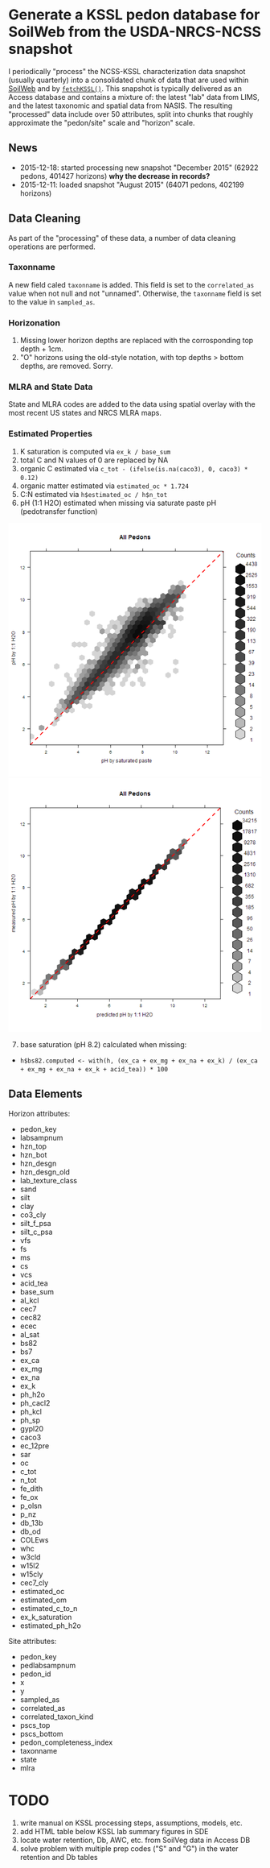 # Generate a KSSL pedon database for SoilWeb from the USDA-NRCS-NCSS snapshot

I periodically "process" the NCSS-KSSL characterization data snapshot (usually quarterly) into a consolidated chunk of data that are used within [SoilWeb](casoilresource.lawr.ucdavis.edu/sde/?series=auburn) and by [`fetchKSSL()`](https://r-forge.r-project.org/scm/viewvc.php/*checkout*/docs/soilDB/KSSL-demo.html?root=aqp). This snapshot is typically delivered as an Access database and contains a mixture of: the latest "lab" data from LIMS, and the latest taxonomic and spatial data from NASIS. The resulting "processed" data include over 50 attributes, split into chunks that roughly approximate the "pedon/site" scale and "horizon" scale.

## News
* 2015-12-18: started processing new snapshot "December 2015" (62922 pedons, 401427 horizons) **why the decrease in records?**
* 2015-12-11: loaded snapshot "August 2015" (64071 pedons, 402199 horizons)

## Data Cleaning
As part of the "processing" of these data, a number of data cleaning operations are performed.

### Taxonname
A new field caled `taxonname` is added. This field is set to the `correlated_as` value when not null and not "unnamed". Otherwise, the `taxonname` field is set to the value in `sampled_as`. 


### Horizonation
1. Missing lower horizon depths are replaced with the corrosponding top depth + 1cm.
2. "O" horizons using the old-style notation, with top depths > bottom depths, are removed. Sorry.


### MLRA and State Data
State and MLRA codes are added to the data using spatial overlay with the most recent US states and NRCS MLRA maps.

### Estimated Properties
1. K saturation is computed via `ex_k / base_sum`
2. total C and N values of 0 are replaced by NA
3. organic C estimated via `c_tot - (ifelse(is.na(caco3), 0, caco3) * 0.12)`
4. organic matter estimated via `estimated_oc * 1.724`
5. C:N estimated via `h$estimated_oc / h$n_tot`
6. pH (1:1 H2O) estimated when missing via saturate paste pH (pedotransfer function)

![alt text](figures/ph-1-to-1-water-vs-sat-paste.png)
![alt text](figures/ph-1-to-1-water-vs-sat-paste-predictions.png)

7. base saturation (pH 8.2) calculated when missing: 
 + `h$bs82.computed <- with(h, (ex_ca + ex_mg + ex_na + ex_k) / (ex_ca + ex_mg + ex_na + ex_k + acid_tea)) * 100`


## Data Elements
Horizon attributes:

  * pedon_key
  * labsampnum
  * hzn_top
  * hzn_bot
  * hzn_desgn
  * hzn_desgn_old
  * lab_texture_class
  * sand
  * silt
  * clay
  * co3_cly
  * silt_f_psa
  * silt_c_psa
  * vfs
  * fs
  * ms
  * cs
  * vcs
  * acid_tea
  * base_sum
  * al_kcl
  * cec7
  * cec82
  * ecec
  * al_sat
  * bs82
  * bs7
  * ex_ca
  * ex_mg
  * ex_na
  * ex_k
  * ph_h2o
  * ph_cacl2
  * ph_kcl
  * ph_sp
  * gypl20
  * caco3
  * ec_12pre
  * sar
  * oc
  * c_tot
  * n_tot
  * fe_dith
  * fe_ox
  * p_olsn
  * p_nz
  * db_13b
  * db_od
  * COLEws
  * whc
  * w3cld
  * w15l2
  * w15cly
  * cec7_cly
  * estimated_oc
  * estimated_om
  * estimated_c_to_n
  * ex_k_saturation
  * estimated_ph_h2o

Site attributes:

  * pedon_key
  * pedlabsampnum
  * pedon_id
  * x
  * y
  * sampled_as
  * correlated_as
  * correlated_taxon_kind
  * pscs_top
  * pscs_bottom
  * pedon_completeness_index
  * taxonname
  * state
  * mlra




# TODO
1. write manual on KSSL processing steps, assumptions, models, etc.
2. add HTML table below KSSL lab summary figures in SDE
3. locate water retention, Db, AWC, etc. from SoilVeg data in Access DB
4. solve problem with multiple prep codes ("S" and "G") in the water retention and Db tables

